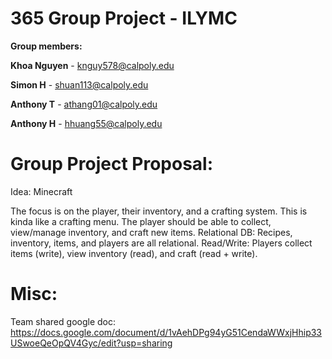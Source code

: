 # 365 Group Project - ILYMC

**Group members:**

**Khoa Nguyen** - knguy578@calpoly.edu

**Simon H** - shuan113@calpoly.edu

**Anthony T** - athang01@calpoly.edu

**Anthony H** - hhuang55@calpoly.edu



# Group Project Proposal:
Idea: Minecraft

The focus is on the player, their inventory, and a crafting system. This is kinda like a crafting menu. The player should be able to collect, view/manage inventory, and craft new items. Relational DB: Recipes, inventory, items, and players are all relational. Read/Write: Players collect items (write), view inventory (read), and craft (read + write).


# Misc:
Team shared google doc:
https://docs.google.com/document/d/1vAehDPg94yG51CendaWWxjHhip33USwoeQeOpQV4Gyc/edit?usp=sharing
